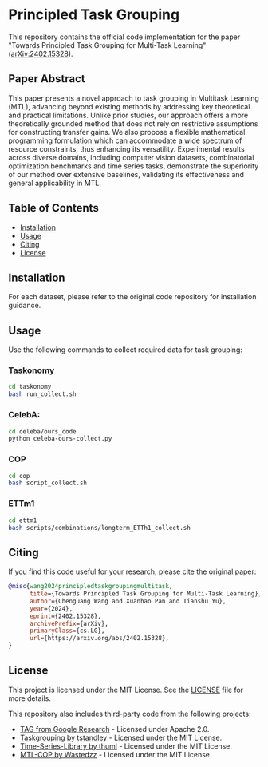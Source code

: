 # Principled Task Grouping

This repository contains the official code implementation for the paper "Towards Principled Task Grouping for Multi-Task Learning" ([arXiv:2402.15328](https://arxiv.org/abs/2402.15328)).

## Paper Abstract

This paper presents a novel approach to task grouping in Multitask Learning (MTL), advancing beyond existing methods by addressing key theoretical and practical limitations. Unlike prior studies, our approach offers a more theoretically grounded method that does not rely on restrictive assumptions for constructing transfer gains. We also propose a flexible mathematical programming formulation which can accommodate a wide spectrum of resource constraints, thus enhancing its versatility. Experimental results across diverse domains, including computer vision datasets, combinatorial optimization benchmarks and time series tasks, demonstrate the superiority of our method over extensive baselines, validating its effectiveness and general applicability in MTL.

## Table of Contents

- [Installation](#installation)
- [Usage](#usage)
- [Citing](#citing)
- [License](#license)

## Installation

For each dataset, please refer to the original code repository for installation guidance.

## Usage

Use the following commands to collect required data for task grouping:

### Taskonomy
```bash
cd taskonomy
bash run_collect.sh
```

### CelebA:
```bash
cd celeba/ours_code
python celeba-ours-collect.py
```

### COP
```bash
cd cop
bash script_collect.sh
```

### ETTm1
```bash
cd ettm1
bash scripts/combinations/longterm_ETTh1_collect.sh
```

## Citing

If you find this code useful for your research, please cite the original paper:

```bibtex
@misc{wang2024principledtaskgroupingmultitask,
      title={Towards Principled Task Grouping for Multi-Task Learning}, 
      author={Chenguang Wang and Xuanhao Pan and Tianshu Yu},
      year={2024},
      eprint={2402.15328},
      archivePrefix={arXiv},
      primaryClass={cs.LG},
      url={https://arxiv.org/abs/2402.15328}, 
}
```

## License

This project is licensed under the MIT License. See the [LICENSE](LICENSE) file for more details.

This repository also includes third-party code from the following projects:
- [TAG from Google Research](https://github.com/google-research/google-research/tree/master/tag) - Licensed under Apache 2.0.
- [Taskgrouping by tstandley](https://github.com/tstandley/taskgrouping) - Licensed under the MIT License.
- [Time-Series-Library by thuml](https://github.com/thuml/Time-Series-Library) - Licensed under the MIT License.
- [MTL-COP by Wastedzz](https://github.com/Wastedzz/MTL-COP) - Licensed under the MIT License.

